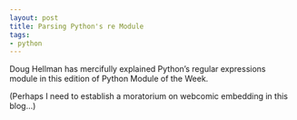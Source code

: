 ```yaml
---
layout: post
title: Parsing Python's re Module
tags:
- python
---
```

Doug Hellman has mercifully explained Python’s regular expressions module in this edition of Python Module of the Week.

(Perhaps I need to establish a moratorium on webcomic embedding in this blog…)
